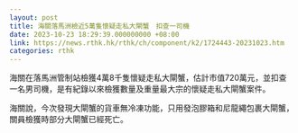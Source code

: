 ```yaml
---
layout: post
title: 海關落馬洲檢近5萬隻懷疑走私大閘蟹　扣查一司機
date: 2023-10-23 18:29:39.000000000 +08:00
link: https://news.rthk.hk/rthk/ch/component/k2/1724443-20231023.htm
categories: rthk
---
```


海關在落馬洲管制站檢獲4萬8千隻懷疑走私大閘蟹，估計市值720萬元，並扣查一名男司機，是有紀錄以來檢獲數量及重量最大宗的懷疑走私大閘蟹案件。

海關說，今次發現大閘蟹的貨車無冷凍功能，只用發泡膠箱和尼龍繩包裹大閘蟹，關員檢獲時部分大閘蟹已經死亡。
